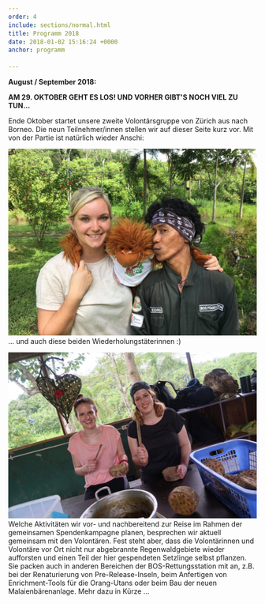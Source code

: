 ```yaml
---
order: 4
include: sections/normal.html
title: Programm 2018
date: 2018-01-02 15:16:24 +0000
anchor: programm

---
```

**August / September 2018:**

**AM 29. OKTOBER GEHT ES LOS! UND VORHER GIBT'S NOCH VIEL ZU TUN...**

Ende Oktober startet unsere zweite Volontärsgruppe von Zürich aus nach Borneo. Die neun Teilnehmer/innen stellen wir auf dieser Seite kurz vor. Mit von der Partie ist natürlich wieder Anschi:

![](/uploads/2018/01/26/IMG-20180126-WA0059.jpg)... und auch diese beiden Wiederholungstäterinnen :)

![](/uploads/2018/01/22/IMG-20180122-WA0006.jpg)Welche Aktivitäten wir vor- und nachbereitend zur Reise im Rahmen der gemeinsamen Spendenkampagne planen, besprechen wir aktuell gemeinsam mit den Volontären. Fest steht aber, dass die Volontärinnen und Volontäre vor Ort nicht nur abgebrannte Regenwaldgebiete wieder aufforsten und einen Teil der hier gespendeten Setzlinge selbst pflanzen. Sie packen auch in anderen Bereichen der BOS-Rettungsstation mit an, z.B. bei der Renaturierung von Pre-Release-Inseln, beim Anfertigen von Enrichment-Tools für die Orang-Utans oder beim Bau der neuen Malaienbärenanlage. Mehr dazu in Kürze ...